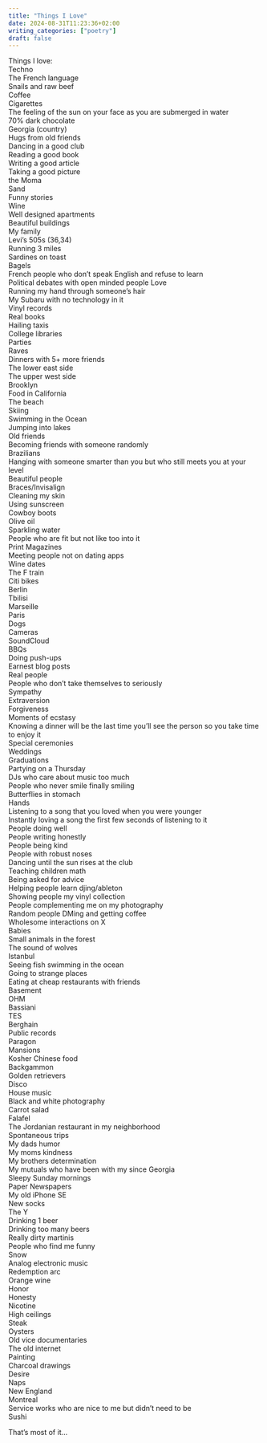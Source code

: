 ```yaml
---
title: "Things I Love"
date: 2024-08-31T11:23:36+02:00
writing_categories: ["poetry"]
draft: false
---
```

Things I love:  
Techno  
The French language  
Snails and raw beef  
Coffee  
Cigarettes  
The feeling of the sun on your face as you are submerged in water  
70% dark chocolate  
Georgia (country)  
Hugs from old friends  
Dancing in a good club  
Reading a good book  
Writing a good article  
Taking a good picture  
the Moma  
Sand  
Funny stories  
Wine  
Well designed apartments  
Beautiful buildings  
My family  
Levi’s 505s (36,34)  
Running 3 miles  
Sardines on toast  
Bagels  
French people who don’t speak English and refuse to learn  
Political debates with open minded people
Love  
Running my hand through someone’s hair  
My Subaru with no technology in it  
Vinyl records  
Real books  
Hailing taxis  
College libraries  
Parties  
Raves  
Dinners with 5+ more friends  
The lower east side  
The upper west side  
Brooklyn  
Food in California  
The beach  
Skiing  
Swimming in the Ocean  
Jumping into lakes  
Old friends  
Becoming friends with someone randomly  
Brazilians  
Hanging with someone smarter than you but who still meets you at your level  
Beautiful people  
Braces/Invisalign  
Cleaning my skin  
Using sunscreen  
Cowboy boots  
Olive oil  
Sparkling water  
People who are fit but not like too into it  
Print Magazines  
Meeting people not on dating apps  
Wine dates  
The F train  
Citi bikes  
Berlin  
Tbilisi  
Marseille  
Paris  
Dogs  
Cameras  
SoundCloud  
BBQs  
Doing push-ups  
Earnest blog posts  
Real people  
People who don’t take themselves to seriously  
Sympathy  
Extraversion  
Forgiveness  
Moments of ecstasy  
Knowing a dinner will be the last time you’ll see the person so you take time to enjoy it  
Special ceremonies  
Weddings  
Graduations  
Partying on a Thursday  
DJs who care about music too much  
People who never smile finally smiling  
Butterflies in stomach  
Hands  
Listening to a song that you loved when you were younger  
Instantly loving a song the first few seconds of listening to it  
People doing well  
People writing honestly  
People being kind  
People with robust noses  
Dancing until the sun rises at the club  
Teaching children math  
Being asked for advice  
Helping people learn djing/ableton  
Showing people my vinyl collection  
People complementing me on my photography  
Random people DMing and getting coffee  
Wholesome interactions on X  
Babies  
Small animals in the forest  
The sound of wolves  
Istanbul  
Seeing fish swimming in the ocean  
Going to strange places  
Eating at cheap restaurants with friends  
Basement  
OHM  
Bassiani  
TES  
Berghain  
Public records  
Paragon  
Mansions  
Kosher Chinese food  
Backgammon  
Golden retrievers  
Disco  
House music  
Black and white photography  
Carrot salad  
Falafel  
The Jordanian restaurant in my neighborhood  
Spontaneous trips  
My dads humor  
My moms kindness  
My brothers determination  
My mutuals who have been with my since Georgia  
Sleepy Sunday mornings  
Paper Newspapers  
My old iPhone SE  
New socks  
The Y  
Drinking 1 beer  
Drinking too many beers  
Really dirty martinis  
People who find me funny  
Snow  
Analog electronic music  
Redemption arc  
Orange wine  
Honor  
Honesty  
Nicotine  
High ceilings  
Steak  
Oysters  
Old vice documentaries  
The old internet  
Painting  
Charcoal drawings  
Desire  
Naps  
New England  
Montreal  
Service works who are nice to me but didn’t need to be  
Sushi
  
That’s most of it…